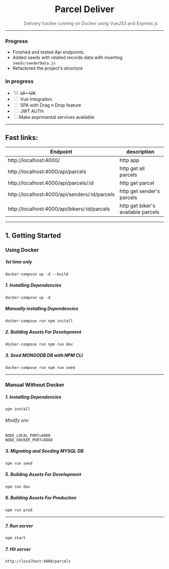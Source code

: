 <h1 align="center">
Parcel Deliver
</h1>

<div align="center">

> Delivery tracker running on Docker using VueJS3 and Express js

</div>

---

### Progress

- Finished and tested Api endpoints.
- Added seeds with related records data with inserting `seeds/seederData.js`
- Refactored the project's structure

### In progress

<ul>

  <li> <input type="checkbox" disabled checked /> <del> UI - UX </del></li>
  <li> <input type="checkbox" disabled  />  Vue Integration </li>
  <li> <input type="checkbox" disabled  /> SPA with Drag n Drop feature</li>
  <li> <input type="checkbox" disabled /> JWT AUTH</li>
  <li> <input type="checkbox" disabled />Make exprimental services available</li>

</ul>

---

## Fast links:

| Endpoint                                      | description                        |
| --------------------------------------------- | ---------------------------------- |
| http://localhost:4000/                        | http app                           |
| http://localhost:4000/api/parcels             | http get all parcels               |
| http://localhost:4000/api/parcels/:id         | http get parcel                    |
| http://localhost:4000/api/senders/:id/parcels | http get sender's parcels          |
| http://localhost:4000/api/bikers/:id/parcels  | http get biker's available parcels |

---

## 1. Getting Started

### Using Docker

##### 1st time only

```
docker-compose up -d --build
```

##### 1. Installing Dependencies

```
docker-compose up -d
```

##### Manually installing Dependencies

```
docker-compose run npm install
```

##### 2. Building Assets For Development

```
docker-compose run npm run dev
```

##### 3. Seed MONGODB DB with NPM CLI

```
docker-compose run npm run seed
```

---

### Manual Without Docker

##### 1. Installing Dependencies

```
npm install
```

###### Modify env

```
NODE_LOCAL_PORT=4000
NODE_DOCKER_PORT=8888
```

##### 3. Migrating and Seeding MYSQL DB

```
npm run seed
```

##### 5. Building Assets For Development

```
npm run dev
```

##### 6. Building Assets For Production

```
npm run prod
```

---

##### 7. Run server

```
npm start
```

##### 7. Hit server

```
http://localhost:4000/parcels
```
